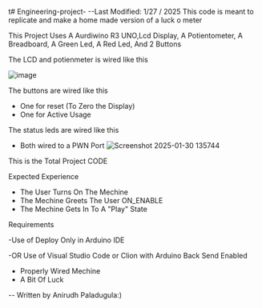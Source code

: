 t# Engineering-project-
--Last Modified: 1/27 / 2025
This code is meant to replicate and make a home  made version of a luck o meter


This Project Uses A Aurdiwino R3 UNO,Lcd Display, A Potientometer, A Breadboard, A Green Led, A Red Led, And 2 Buttons



The LCD and potienmeter is wired like this 

![image](https://github.com/user-attachments/assets/6c417c14-20f7-4d6b-936c-5b1936725a24)





The buttons are wired like this 
- One for reset (To Zero the Display)
- One for Active Usage

The status leds are wired like this 
- Both wired to a PWN Port
![Screenshot 2025-01-30 135744](https://github.com/user-attachments/assets/3ecc28db-d8cf-44dc-9505-701dd68722e8)



This is the Total Project CODE 




Expected Experience 
- The User Turns On The Mechine
- The Mechine Greets The User ON_ENABLE
- The Mechine Gets In To A "Play" State 



Requirements 

-Use of Deploy Only in Arduino IDE

-OR Use of Visual Studio Code or Clion with Arduino Back Send Enabled  

- Properly Wired Mechine
- A Bit Of Luck



-- Written by Anirudh Paladugula:) 

